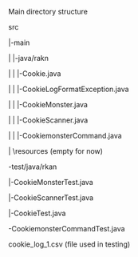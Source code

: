 Main directory structure


src

|-main

|  |-java/rakn

|  |  |-Cookie.java

|  |  |-CookieLogFormatException.java

|  |  |-CookieMonster.java

|  |  |-CookieScanner.java

|  |  |-CookiemonsterCommand.java

|  \resources (empty for now)

\-test/java/rkan

|-CookieMonsterTest.java

|-CookieScannerTest.java

|-CookieTest.java

\-CookiemonsterCommandTest.java

cookie_log_1.csv  (file used in testing)

